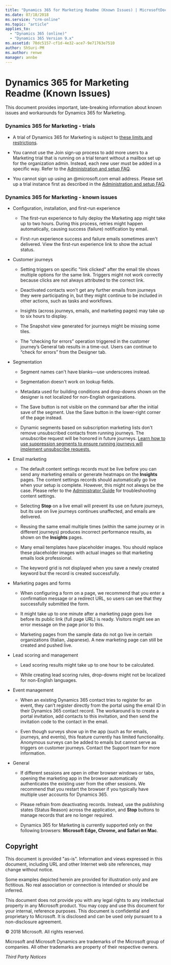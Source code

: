 ```yaml
---
title: "Dynamics 365 for Marketing Readme (Known Issues) | MicrosoftDocs"
ms.date: 07/18/2018
ms.service: "crm-online"
ms.topic: "article"
applies_to: 
  - "Dynamics 365 (online)"
  - "Dynamics 365 Version 9.x"
ms.assetid: 78dc5157-cf1d-4e32-ace7-9e71763e7510
author: ShSuri-PM
ms.author: renwe
manager: annbe
---
```


Dynamics 365 for Marketing<br>Readme (Known Issues)
===================================================

This document provides important, late-breaking information about known issues
and workarounds for Dynamics 365 for Marketing.

### Dynamics 365 for Marketing - trials 

-   A trial of Dynamics 365 for Marketing is subject to [these limits and
    restrictions](https://go.microsoft.com/fwlink/p/?linkid=864735).

-   You cannot use the Join sign-up process to add more users to a Marketing
    trial that is running on a trial tenant without a mailbox set up for the
    organization admin. Instead, each new user must be added in a specific way.
    Refer to the [Administration and setup FAQ](https://go.microsoft.com/fwlink/?linkid=866753).

-   You cannot sign up using an \@microsoft.com email address. Please set up a
    trial instance first as described in the [Administration and setup FAQ](https://go.microsoft.com/fwlink/p/?linkid=866753).

### Dynamics 365 for Marketing - known issues

-   Configuration, installation, and first-run experience

    -   The first-run experience to fully deploy the Marketing app might take up
        to two hours. During this process, retries might happen automatically,
        causing success (failure) notification by email.

    -   First-run experience success and failure emails sometimes aren't
        delivered. View the first-run experience link to show the actual status.

-   Customer journeys

    -   Setting triggers on specific "link clicked" after the email tile shows
        multiple options for the same link. Triggers might not work correctly
        because clicks are not always attributed to the correct link.

    -   Deactivated contacts won't get any further emails from journeys they
        were participating in, but they might continue to be included in other
        actions, such as tasks and workflows.

    -   Insights (across journeys, emails, and marketing pages) may take up to
        six hours to display.

    -   The Snapshot view generated for journeys might be missing some tiles.
    
    -   The “checking for errors” operation triggered in the customer journey’s General tab results in a time-out. Users can continue   to “check for errors” from the Designer tab.

-   Segmentation

    -   Segment names can't have blanks—use underscores instead.

    -   Segmentation doesn't work on lookup fields.

    -   Metadata used for building conditions and drop-downs shown on the
        designer is not localized for non-English organizations.

    -   The Save button is not visible on the command bar after the initial save
        of the segment. Use the Save button in the lower-right corner of the
        page instead.

    -   Dynamic segments based on subscription marketing lists don't remove
        unsubscribed contacts from running journeys. The unsubscribe request
        will be honored in future journeys. [Learn how to use suppression
        segments to ensure running journeys will implement unsubscribe
        requests.](https://go.microsoft.com/fwlink/p/?linkid=867008)

-   Email marketing

    -   The default content settings records must be live before you can send
        any marketing emails or generate heatmaps on the **Insights** pages. The
        content settings records should automatically go live when your setup is
        complete. However, this might not always be the case. Please refer to
        the [Administrator
        Guide](https://docs.microsoft.com/dynamics365/customer-engagement/marketing/marketing-settings)
        for troubleshooting content settings.

    -   Selecting **Stop** on a live email will prevent its use on future
        journeys, but its use on live journeys continues unaffected, and emails
        are delivered.

    -   Reusing the same email multiple times (within the same journey or in
        different journeys) produces incorrect performance results, as shown on
        the **Insights** pages.

    -   Many email templates have placeholder images. You should replace these
        placeholder images with actual images so that marketing emails look
        professional.

    -   The keyword grid is not displayed when you save a newly created keyword
        but the record is created successfully.


-   Marketing pages and forms

    -   When configuring a form on a page, we recommend that you enter a
        confirmation message or a redirect URL, so users can see that they
        successfully submitted the form.

    -   It might take up to one minute after a marketing page goes live before
        its public link (full page URL) is ready. Visitors might see an error
        message on the page prior to this.

    -   Marketing pages from the sample data do not go live in certain
        organizations (Italian, Japanese). A new marketing page can still be
        created and pushed live.

-   Lead scoring and management

    -   Lead scoring results might take up to one hour to be calculated.

    -   While creating lead scoring rules, drop-downs might not be localized for
    non-English languages.

-   Event management

    -   When an existing Dynamics 365 contact tries to register for an event,
        they can’t register directly from the portal using the email ID in their
        Dynamics 365 contact record. The workaround is to create a portal
        invitation, add contacts to this invitation, and then send the
        invitation code to the contact in the email.

    -   Even though surveys show up in the app (such as for emails, journeys,
        and events), this feature currently has limited functionality. Anonymous
        surveys can be added to emails but cannot serve as triggers on customer
        journeys. Contact the Support team for more information.

-   General

    -   If different sessions are open in other browser windows or tabs, opening
        the marketing app in the browser automatically authenticates the
        existing user from the other sessions. We recommend that you restart the
        browser if you typically have multiple user accounts for Dynamics 365.

    -   Please refrain from deactivating records. Instead, use the publishing
        states (Status Reason) across the application, and **Stop** buttons to
        manage records that are no longer required.

    -   Dynamics 365 for Marketing is currently supported only on the following
        browsers: **Microsoft Edge, Chrome, and Safari on Mac**.

Copyright
---------

This document is provided "as-is". Information and views expressed in this
document, including URL and other Internet web site references, may change
without notice.

Some examples depicted herein are provided for illustration only and are
fictitious. No real association or connection is intended or should be inferred.

This document does not provide you with any legal rights to any intellectual
property in any Microsoft product. You may copy and use this document for your
internal, reference purposes. This document is confidential and proprietary to
Microsoft. It is disclosed and can be used only pursuant to a non-disclosure
agreement.

© 2018 Microsoft. All rights reserved.

Microsoft and Microsoft Dynamics are trademarks of the Microsoft group of
companies. All other trademarks are property of their respective owners.

*Third Party Notices*